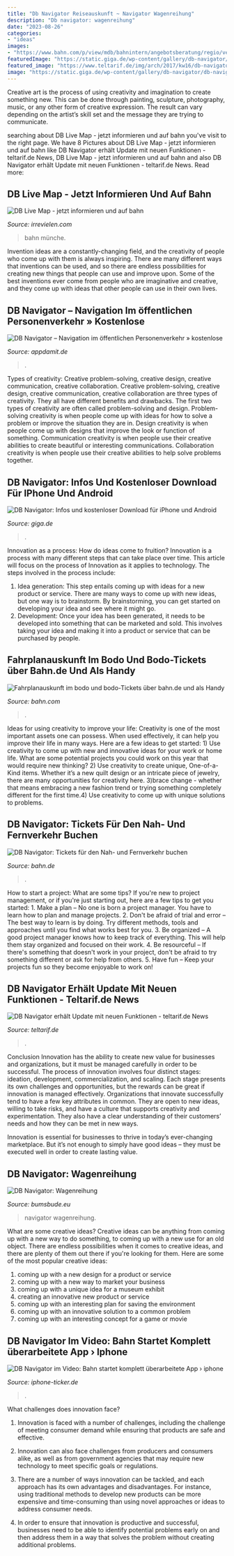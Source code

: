 ```yaml
---
title: "Db Navigator Reiseauskunft ~ Navigator Wagenreihung"
description: "Db navigator: wagenreihung"
date: "2023-08-26"
categories:
- "ideas"
images:
- "https://www.bahn.com/p/view/mdb/bahnintern/angebotsberatung/regio/verbund-tickets/2018/mdb_275137_bodo_4zu1_836x250.jpg"
featuredImage: "https://static.giga.de/wp-content/gallery/db-navigator/db-navigator-3.jpg"
featured_image: "https://www.teltarif.de/img/arch/2017/kw16/db-navigator-app-android-update-1lmp3.jpg"
image: "https://static.giga.de/wp-content/gallery/db-navigator/db-navigator-3.jpg"
---
```



Creative art is the process of using creativity and imagination to create something new. This can be done through painting, sculpture, photography, music, or any other form of creative expression. The result can vary depending on the artist’s skill set and the message they are trying to communicate.

	

		
searching about DB Live Map - jetzt informieren und auf bahn you've visit to the right page. We have 8 Pictures about DB Live Map - jetzt informieren und auf bahn like DB Navigator erhält Update mit neuen Funktionen - teltarif.de News, DB Live Map - jetzt informieren und auf bahn and also DB Navigator erhält Update mit neuen Funktionen - teltarif.de News. Read more:
		
    
## DB Live Map - Jetzt Informieren Und Auf Bahn

<img loading=lazy src="https://irrevielen.com/mca/qW0duUNxvsv9ZCwDYNR4pwHaJ0.jpg" onerror="this.onerror=null;this.src='https://tse4.mm.bing.net/th?id=OIP.n1HIF7jJwKsawqlW6IemMQAAAA&amp;pid=15.1';" alt="DB Live Map - jetzt informieren und auf bahn">

_Source: irrevielen.com_

>bahn münche. 

	

Invention ideas are a constantly-changing field, and the creativity of people who come up with them is always inspiring. There are many different ways that inventions can be used, and so there are endless possibilities for creating new things that people can use and improve upon. Some of the best inventions ever come from people who are imaginative and creative, and they come up with ideas that other people can use in their own lives.

    
## DB Navigator – Navigation Im öffentlichen Personenverkehr » Kostenlose

<img loading=lazy src="http://is4.mzstatic.com/image/thumb/Purple118/v4/45/8c/aa/458caa00-5935-2c3d-cd94-5ad65a2d052a/source/392x696bb.jpg" onerror="this.onerror=null;this.src='https://tse3.mm.bing.net/th?id=OIP.lM5yDQo_0ms9PILUPIxKPAAAAA&amp;pid=15.1';" alt="DB Navigator – Navigation im öffentlichen Personenverkehr » kostenlose">

_Source: appdamit.de_

>. 

	

Types of creativity: Creative problem-solving, creative design, creative communication, creative collaboration.
Creative problem-solving, creative design, creative communication, creative collaboration are three types of creativity. They all have different benefits and drawbacks. The first two types of creativity are often called problem-solving and design. Problem-solving creativity is when people come up with ideas for how to solve a problem or improve the situation they are in. Design creativity is when people come up with designs that improve the look or function of something. Communication creativity is when people use their creative abilities to create beautiful or interesting communications. Collaboration creativity is when people use their creative abilities to help solve problems together.

    
## DB Navigator: Infos Und Kostenloser Download Für IPhone Und Android

<img loading=lazy src="https://static.giga.de/wp-content/gallery/db-navigator/db-navigator-3.jpg" onerror="this.onerror=null;this.src='https://tse3.mm.bing.net/th?id=OIP.pNrKM6ZMqEzuAQKzdiIp8QHaNK&amp;pid=15.1';" alt="DB Navigator: Infos und kostenloser Download für iPhone und Android">

_Source: giga.de_

>. 

	

Innovation as a process: How do ideas come to fruition?
Innovation is a process with many different steps that can take place over time. This article will focus on the process of Innovation as it applies to technology. The steps involved in the process include: 
1. Idea generation: This step entails coming up with ideas for a new product or service. There are many ways to come up with new ideas, but one way is to brainstorm. By brainstorming, you can get started on developing your idea and see where it might go. 
2. Development: Once your idea has been generated, it needs to be developed into something that can be marketed and sold. This involves taking your idea and making it into a product or service that can be purchased by people. 

    
## Fahrplanauskunft Im Bodo Und Bodo-Tickets über Bahn.de Und Als Handy

<img loading=lazy src="https://www.bahn.com/p/view/mdb/bahnintern/angebotsberatung/regio/verbund-tickets/2018/mdb_275137_bodo_4zu1_836x250.jpg" onerror="this.onerror=null;this.src='https://tse1.mm.bing.net/th?id=OIP.NkHqHLoLxpvBW07urf7xQwHaCN&amp;pid=15.1';" alt="Fahrplanauskunft im bodo und bodo-Tickets über bahn.de und als Handy">

_Source: bahn.com_

>. 

	

Ideas for using creativity to improve your life:
Creativity is one of the most important assets one can possess. When used effectively, it can help you improve their life in many ways. Here are a few ideas to get started: 1) Use creativity to come up with new and innovative ideas for your work or home life. What are some potential projects you could work on this year that would require new thinking? 2) Use creativity to create unique, One-of-a-Kind items. Whether it’s a new quilt design or an intricate piece of jewelry, there are many opportunities for creativity here. 3)brace change - whether that means embracing a new fashion trend or trying something completely different for the first time.4) Use creativity to come up with unique solutions to problems.

    
## DB Navigator: Tickets Für Den Nah- Und Fernverkehr Buchen

<img loading=lazy src="https://assets.static-bahn.de/.imaging/focalpoint/710x944/dam/jcr:49561126-e3c3-4234-ba23-55c24acad4ee/alternativen-240478-319598.jpg" onerror="this.onerror=null;this.src='https://tse3.mm.bing.net/th?id=OIP.a1ELlJyY3oPxHyatFesiBwHaJ4&amp;pid=15.1';" alt="DB Navigator: Tickets für den Nah- und Fernverkehr buchen">

_Source: bahn.de_

>. 

	

How to start a project: What are some tips?
If you're new to project management, or if you're just starting out, here are a few tips to get you started: 1. Make a plan – No one is born a project manager. You have to learn how to plan and manage projects. 2. Don't be afraid of trial and error – The best way to learn is by doing. Try different methods, tools and approaches until you find what works best for you. 3. Be organized – A good project manager knows how to keep track of everything. This will help them stay organized and focused on their work. 4. Be resourceful – If there's something that doesn't work in your project, don't be afraid to try something different or ask for help from others. 5. Have fun – Keep your projects fun so they become enjoyable to work on!

    
## DB Navigator Erhält Update Mit Neuen Funktionen - Teltarif.de News

<img loading=lazy src="https://www.teltarif.de/img/arch/2017/kw16/db-navigator-app-android-update-1lmp3.jpg" onerror="this.onerror=null;this.src='https://tse2.mm.bing.net/th?id=OIP.p89u2KUkhzmx2ofPn0NNBAHaFj&amp;pid=15.1';" alt="DB Navigator erhält Update mit neuen Funktionen - teltarif.de News">

_Source: teltarif.de_

>. 

	

Conclusion
Innovation has the ability to create new value for businesses and organizations, but it must be managed carefully in order to be successful. The process of innovation involves four distinct stages: ideation, development, commercialization, and scaling. Each stage presents its own challenges and opportunities, but the rewards can be great if innovation is managed effectively.
Organizations that innovate successfully tend to have a few key attributes in common. They are open to new ideas, willing to take risks, and have a culture that supports creativity and experimentation. They also have a clear understanding of their customers’ needs and how they can be met in new ways.

 Innovation is essential for businesses to thrive in today’s ever-changing marketplace. But it’s not enough to simply have good ideas – they must be executed well in order to create lasting value.

    
## DB Navigator: Wagenreihung

<img loading=lazy src="https://i2.wp.com/www.bumsbude.eu/wp-content/uploads/2018/02/39AF46B0-8B24-4A63-9A4B-229736B0608D.jpeg?resize=288%2C300&amp;ssl=1" onerror="this.onerror=null;this.src='https://tse1.mm.bing.net/th?id=OIP.keWdej2ZOUiycidfzY1igAAAAA&amp;pid=15.1';" alt="DB Navigator: Wagenreihung">

_Source: bumsbude.eu_

>navigator wagenreihung. 

	

What are some creative ideas?
Creative ideas can be anything from coming up with a new way to do something, to coming up with a new use for an old object. There are endless possibilities when it comes to creative ideas, and there are plenty of them out there if you're looking for them. Here are some of the most popular creative ideas: 
1. coming up with a new design for a product or service 
2. coming up with a new way to market your business 
3. coming up with a unique idea for a museum exhibit 
4. creating an innovative new product or service 
5. coming up with an interesting plan for saving the environment 
6. coming up with an innovative solution to a common problem 
7. coming up with an interesting concept for a game or movie 

    
## DB Navigator Im Video: Bahn Startet Komplett überarbeitete App › Iphone

<img loading=lazy src="http://www.iphone-ticker.de/wp-content/uploads/2015/06/bahn-app.jpg" onerror="this.onerror=null;this.src='https://tse4.mm.bing.net/th?id=OIP.WXV0JMs727stIwWVlN0TXAHaEw&amp;pid=15.1';" alt="DB Navigator im Video: Bahn startet komplett überarbeitete App › iphone">

_Source: iphone-ticker.de_

>. 

	

What challenges does innovation face?
1. Innovation is faced with a number of challenges, including the challenge of meeting consumer demand while ensuring that products are safe and effective.
2. Innovation can also face challenges from producers and consumers alike, as well as from government agencies that may require new technology to meet specific goals or regulations.

3. There are a number of ways innovation can be tackled, and each approach has its own advantages and disadvantages. For instance, using traditional methods to develop new products can be more expensive and time-consuming than using novel approaches or ideas to address consumer needs.

4. In order to ensure that innovation is productive and successful, businesses need to be able to identify potential problems early on and then address them in a way that solves the problem without creating additional problems.

